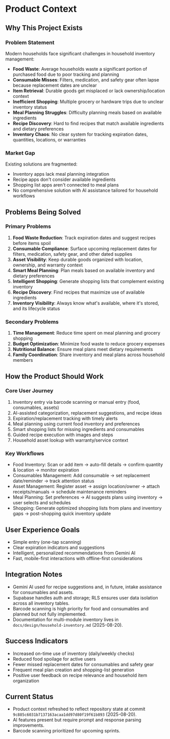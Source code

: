 # Product Context

## Why This Project Exists

### Problem Statement

Modern households face significant challenges in household inventory management:

- **Food Waste**: Average households waste a significant portion of purchased food due to poor tracking and planning
- **Consumable Misses**: Filters, medication, and safety gear often lapse because replacement dates are unclear
- **Item Retrieval**: Durable goods get misplaced or lack ownership/location context
- **Inefficient Shopping**: Multiple grocery or hardware trips due to unclear inventory status
- **Meal Planning Struggles**: Difficulty planning meals based on available ingredients
- **Recipe Discovery**: Hard to find recipes that match available ingredients and dietary preferences
- **Inventory Chaos**: No clear system for tracking expiration dates, quantities, locations, or warranties

### Market Gap

Existing solutions are fragmented:

- Inventory apps lack meal planning integration
- Recipe apps don't consider available ingredients
- Shopping list apps aren't connected to meal plans
- No comprehensive solution with AI assistance tailored for household workflows

## Problems Being Solved

### Primary Problems

1. **Food Waste Reduction**: Track expiration dates and suggest recipes before items spoil
2. **Consumable Compliance**: Surface upcoming replacement dates for filters, medication, safety gear, and other dated supplies
3. **Asset Visibility**: Keep durable goods organized with location, ownership, and warranty context
4. **Smart Meal Planning**: Plan meals based on available inventory and dietary preferences
5. **Intelligent Shopping**: Generate shopping lists that complement existing inventory
6. **Recipe Discovery**: Find recipes that maximize use of available ingredients
7. **Inventory Visibility**: Always know what's available, where it's stored, and its lifecycle status

### Secondary Problems

1. **Time Management**: Reduce time spent on meal planning and grocery shopping
2. **Budget Optimization**: Minimize food waste to reduce grocery expenses
3. **Nutritional Balance**: Ensure meal plans meet dietary requirements
4. **Family Coordination**: Share inventory and meal plans across household members

## How the Product Should Work

### Core User Journey

1. Inventory entry via barcode scanning or manual entry (food, consumables, assets)
2. AI-assisted categorization, replacement suggestions, and recipe ideas
3. Expiration/replacement tracking with timely alerts
4. Meal planning using current food inventory and preferences
5. Smart shopping lists for missing ingredients and consumables
6. Guided recipe execution with images and steps
7. Household asset lookup with warranty/service context

### Key Workflows

- Food Inventory: Scan or add item → auto-fill details → confirm quantity & location → monitor expiration
- Consumables Management: Add consumable → set replacement date/reminder → track attention status
- Asset Management: Register asset → assign location/owner → attach receipts/manuals → schedule maintenance reminders
- Meal Planning: Set preferences → AI suggests plans using inventory → user selects and schedules
- Shopping: Generate optimized shopping lists from plans and inventory gaps → post-shopping quick inventory update

## User Experience Goals

- Simple entry (one-tap scanning)
- Clear expiration indicators and suggestions
- Intelligent, personalized recommendations from Gemini AI
- Fast, mobile-first interactions with offline-first considerations

## Integration Notes

- Gemini AI used for recipe suggestions and, in future, intake assistance for consumables and assets.
- Supabase handles auth and storage; RLS ensures user data isolation across all inventory tables.
- Barcode scanning is high priority for food and consumables and planned but not fully implemented.
- Documentation for multi-module inventory lives in `docs/design/household-inventory.md` (2025-08-20).

## Success Indicators

- Increased on-time use of inventory (daily/weekly checks)
- Reduced food spoilage for active users
- Fewer missed replacement dates for consumables and safety gear
- Frequent meal plan creation and shopping-list generation
- Positive user feedback on recipe relevance and household item organization

## Current Status

- Product context refreshed to reflect repository state at commit `9c885c6031b7137163acaa1dd97d80f19f61b893` (2025-08-20).
- AI features present but require prompt and response parsing improvements.
- Barcode scanning prioritized for upcoming sprints.
